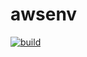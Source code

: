 # awsenv

[![build](https://github.com/hideA88/awsenv/actions/workflows/build.yml/badge.svg)](https://github.com/hideA88/awsenv/actions/workflows/build.yml)

